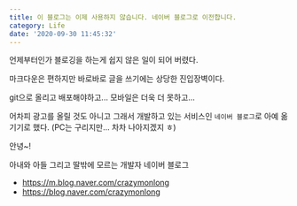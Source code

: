 ```yaml
---
title: 이 블로그는 이제 사용하지 않습니다. 네이버 블로그로 이전합니다.
category: Life
date: '2020-09-30 11:45:32'
---
```


언제부터인가 블로깅을 하는게 쉽지 않은 일이 되어 버렸다.

마크다운은 편하지만 바로바로 글을 쓰기에는 상당한 진입장벽이다.

git으로 올리고 배포해야하고... 모바일은 더욱 더 못하고...

어차피 광고를 올릴 것도 아니고 그래서 개발하고 있는 서비스인 `네이버 블로그`로 아예 옮기기로 했다.
(PC는 구리지만... 차차 나아지겠지 ㅎ)

안녕~!

아내와 아들 그리고 딸밖에 모르는 개발자 네이버 블로그

- https://m.blog.naver.com/crazymonlong
- https://blog.naver.com/crazymonlong
